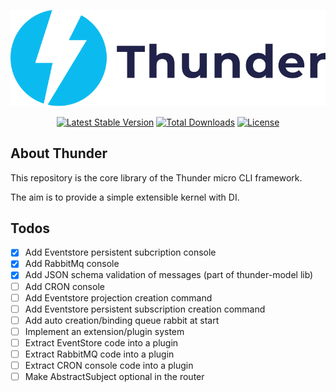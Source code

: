 <p align="center"><img src="./resources/thunder-logo.svg"></p>

<p align="center">
<a href="https://packagist.org/packages/th3mouk/thunder"><img src="https://poser.pugx.org/th3mouk/thunder/v/stable.svg" alt="Latest Stable Version"></a>
<a href="https://packagist.org/packages/th3mouk/thunder"><img src="https://poser.pugx.org/th3mouk/thunder/d/total.svg" alt="Total Downloads"></a>
<a href="https://packagist.org/packages/th3mouk/thunder"><img src="https://poser.pugx.org/th3mouk/thunder/license.svg" alt="License"></a>
</p>

## About Thunder

This repository is the core library of the Thunder micro CLI framework.

The aim is to provide a simple extensible kernel with DI.

## Todos
- [X] Add Eventstore persistent subcription console
- [X] Add RabbitMq console
- [X] Add JSON schema validation of messages (part of thunder-model lib)
- [ ] Add CRON console
- [ ] Add Eventstore projection creation command
- [ ] Add Eventstore persistent subscription creation command
- [ ] Add auto creation/binding queue rabbit at start
- [ ] Implement an extension/plugin system
- [ ] Extract EventStore code into a plugin
- [ ] Extract RabbitMQ code into a plugin
- [ ] Extract CRON console code into a plugin
- [ ] Make AbstractSubject optional in the router

